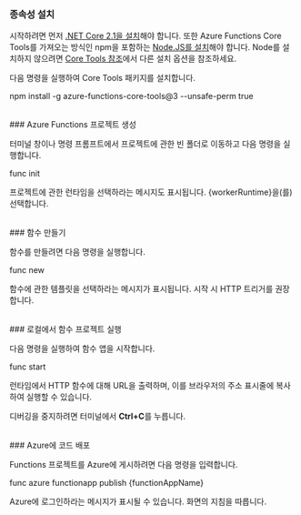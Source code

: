 ### 종속성 설치

시작하려면 먼저 <a href="https://go.microsoft.com/fwlink/?linkid=2016373" target="_blank">.NET Core 2.1을 설치</a>해야 합니다. 또한 Azure Functions Core Tools를 가져오는 방식인 npm을 포함하는 <a href="https://go.microsoft.com/fwlink/?linkid=2016195" target="_blank">Node.JS를 설치</a>해야 합니다. Node를 설치하지 않으려면 <a href="https://go.microsoft.com/fwlink/?linkid=2016192" target="_blank">Core Tools 참조</a>에서 다른 설치 옵션을 참조하세요.

다음 명령을 실행하여 Core Tools 패키지를 설치합니다.

<MarkdownHighlighter>npm install -g azure-functions-core-tools@3 --unsafe-perm true</MarkdownHighlighter>

<br/>
### Azure Functions 프로젝트 생성

터미널 창이나 명령 프롬프트에서 프로젝트에 관한 빈 폴더로 이동하고 다음 명령을 실행합니다.

<MarkdownHighlighter>func init</MarkdownHighlighter>

프로젝트에 관한 런타임을 선택하라는 메시지도 표시됩니다. {workerRuntime}을(를) 선택합니다.

<br/>
### 함수 만들기

함수를 만들려면 다음 명령을 실행합니다.

<MarkdownHighlighter>func new</MarkdownHighlighter>

함수에 관한 템플릿을 선택하라는 메시지가 표시됩니다. 시작 시 HTTP 트리거를 권장합니다.

<br/>
### 로컬에서 함수 프로젝트 실행

다음 명령을 실행하여 함수 앱을 시작합니다.

<MarkdownHighlighter>func start</MarkdownHighlighter>

런타임에서 HTTP 함수에 대해 URL을 출력하며, 이를 브라우저의 주소 표시줄에 복사하여 실행할 수 있습니다.

디버깅을 중지하려면 터미널에서 **Ctrl+C**를 누릅니다.

<br/>
### Azure에 코드 배포

Functions 프로젝트를 Azure에 게시하려면 다음 명령을 입력합니다.

<MarkdownHighlighter>func azure functionapp publish {functionAppName}</MarkdownHighlighter>

Azure에 로그인하라는 메시지가 표시될 수 있습니다. 화면의 지침을 따릅니다.
